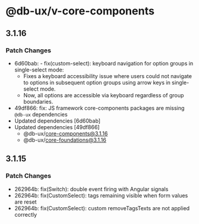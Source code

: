 # @db-ux/v-core-components

## 3.1.16

### Patch Changes

- 6d60bab: - fix(custom-select): keyboard navigation for option groups in single-select mode:
  - Fixes a keyboard accessibility issue where users could not navigate to options in subsequent option groups using arrow keys in single-select mode.
  - Now, all options are accessible via keyboard regardless of group boundaries.
- 49df866: fix: JS framework core-components packages are missing `@db-ux` dependencies
- Updated dependencies [6d60bab]
- Updated dependencies [49df866]
  - @db-ux/core-components@3.1.16
  - @db-ux/core-foundations@3.1.16

## 3.1.15

### Patch Changes

- 262964b: fix(Switch): double event firing with Angular signals
- 262964b: fix(CustomSelect): tags remaining visible when form values are reset
- 262964b: fix(CustomSelect): custom removeTagsTexts are not applied correctly
